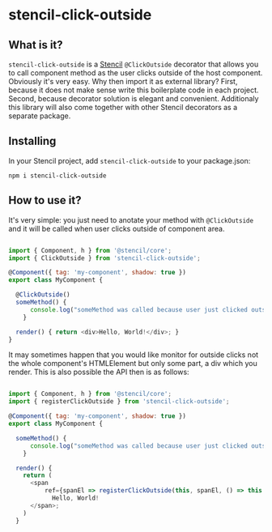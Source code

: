 # stencil-click-outside

## What is it?
`stencil-click-outside` is a [Stencil](https://stenciljs.com/) `@ClickOutside` decorator that allows you to call component method as the user clicks outside of the host component. Obviously it's very easy. Why then import it as external library? First, because it does not make sense write this boilerplate code in each project. Second, because decorator solution is elegant and convenient.
Additionaly this library will also come together with other Stencil decorators as a separate package.


## Installing

In your Stencil project, add `stencil-click-outside` to your package.json:
```
npm i stencil-click-outside
```

## How to use it?
It's very simple: you just need to anotate your method with `@ClickOutside` and it will be called when user clicks outside of component area.

```javascript

import { Component, h } from '@stencil/core';
import { ClickOutside } from 'stencil-click-outside';

@Component({ tag: 'my-component', shadow: true })
export class MyComponent {

  @ClickOutside()
  someMethod() { 
      console.log("someMethod was called because user just clicked outside of MyComponent"); 
    }

  render() { return <div>Hello, World!</div>; }
}
```

It may sometimes happen that you would like monitor for outside clicks not the whole component's HTMLElement but only some part, a div which you render. This is also possible the API then is as follows:

```javascript

import { Component, h } from '@stencil/core';
import { registerClickOutside } from 'stencil-click-outside';

@Component({ tag: 'my-component', shadow: true })
export class MyComponent {

  someMethod() { 
      console.log("someMethod was called because user just clicked outside of span html element in render method of MyComponent"); 
    }

  render() { 
    return ( 
      <span 
          ref={spanEl => registerClickOutside(this, spanEl, () => this.someMethod())}>
            Hello, World!
      </span>;
    )
  }
```